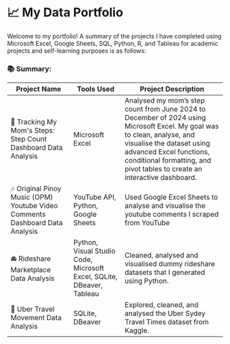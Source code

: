 # 📈 My Data Portfolio
Welcome to my portfolio! A summary of the projects I have completed using Microsoft Excel, Google Sheets, SQL, Python, R, and Tableau for academic projects and self-learning purposes is as follows:

### 📚  Summary:  
| Project Name | Tools Used | Project Description |
|----------|----------|----------|
| 👞 Tracking My Mom's Steps: Step Count Dashboard Data Analysis  | Microsoft Excel  | Analysed my mom’s step count from June 2024 to December of 2024 using Microsoft Excel. My goal was to clean, analyse, and visualise the dataset using advanced Excel functions, conditional formatting, and pivot tables to create an interactive dashboard. |
| 🎶 Original Pinoy Music (OPM) Youtube Video Comments Dashboard Data Analysis | YouTube API, Python, Google Sheets | Used Google Excel Sheets to analyse and visualise the youtube comments I scraped from YouTube |
| 🚘 Rideshare Marketplace Data Analysis  | Python, Visual Studio Code, Microsoft Excel, SQLite, DBeaver, Tableau  | Cleaned, analysed and visualised dummy rideshare datasets that I generated using Python.  |
| 🚕 Uber Travel Movement Data Analysis  | SQLite, DBeaver |  Explored, cleaned, and analysed the Uber Sydey Travel Times dataset from Kaggle. |

